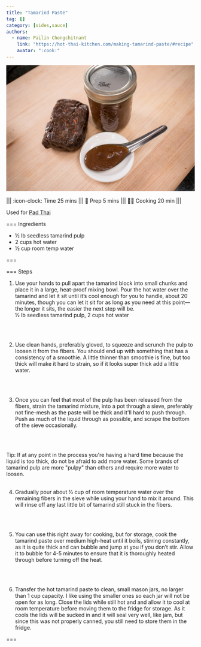 ```yaml
---
title: "Tamarind Paste"
tag: []
category: [sides,sauce]
authors:
  - name: Pailin Chongchitnant
    link: "https://hot-thai-kitchen.com/making-tamarind-paste/#recipe"
    avatar: ":cook:"
---
```


![](img/tamarind-paste.webp)

||| :icon-clock: Time
25 mins
||| :knife: Prep
5 mins
||| :cook: Cooking
20 min
||| 

Used for [Pad Thai](../../mains/pad-thai.md)

=== Ingredients

- ½ lb seedless tamarind pulp
- 2 cups hot water
- ½ cup room temp water

===

=== Steps

1. Use your hands to pull apart the tamarind block into small chunks and place it in a large, heat-proof mixing bowl. Pour the hot water over the tamarind and let it sit until it’s cool enough for you to handle, about 20 minutes, though you can let it sit for as long as you need at this point—the longer it sits, the easier the next step will be.\
½ lb seedless tamarind pulp, 2 cups hot water
<br>
<br>

2. Use clean hands, preferably gloved, to squeeze and scrunch the pulp to loosen it from the fibers. You should end up with something that has a consistency of a smoothie. A little thinner than smoothie is fine, but too thick will make it hard to strain, so if it looks super thick add a little water.
<br>
<br>

3. Once you can feel that most of the pulp has been released from the fibers, strain the tamarind mixture, into a pot through a sieve, preferably not fine-mesh as the paste will be thick and it'll hard to push through. Push as much of the liquid through as possible, and scrape the bottom of the sieve occasionally.
<br>
<br>

Tip: If at any point in the process you're having a hard time because the liquid is too thick, do not be afraid to add more water. Some brands of tamarind pulp are more "pulpy" than others and require more water to loosen.
<br>
<br>

4. Gradually pour about ½ cup of room temperature water over the remaining fibers in the sieve while using your hand to mix it around. This will rinse off any last little bit of tamarind still stuck in the fibers.
<br>
<br>

5. You can use this right away for cooking, but for storage, cook the tamarind paste over medium high-heat until it boils, stirring constantly, as it is quite thick and can bubble and jump at you if you don’t stir. Allow it to bubble for 4-5 minutes to ensure that it is thoroughly heated through before turning off the heat.
<br>
<br>

6. Transfer the hot tamarind paste to clean, small mason jars, no larger than 1 cup capacity. I like using the smaller ones so each jar will not be open for as long. Close the lids while still hot and and allow it to cool at room temperature before moving them to the fridge for storage. As it cools the lids will be sucked in and it will seal very well, like jam, but since this was not properly canned, you still need to store them in the fridge. 

===
